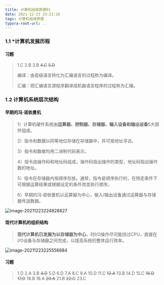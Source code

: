```yaml
---
title: 计算机组成原理01
date: 2021-12-23 23:21:26
tags: 计算机组成原理
typora-root-url: ..
---
```


### 1.1 *计算机发展历程

#### 习题

> 1.C	2.B	3.B	~~4.C~~	~~5.D~~
>
> 编译：由高级语言转化为汇编语言的过程称为编译。
>
> 汇编：把汇编语言源程序翻译成机器语言程序的过程称为汇编。

### 1.2 计算机系统层次结构

#### 早期的冯·诺依曼机

> 1）计算机硬件系统由**运算器、控制器、存储器、输入设备和输出设备**5大部件组成。
>
> 2）指令和数据以同等地位存储在存储器中，并可按地址寻访。
>
> 3）指令和数据均用二进制代码表示。
>
> 4）指令由操作码和地址码组成，操作码指出操作的类型，地址码指出操作数的地址。
>
> 5）指令在存储器内按顺序存放。通常，指令是顺序执行的，在特定条件下可根据运算结果或根据设定的条件改变执行顺序。
>
> 6）早期的冯·诺依曼机以运算器为中心，输入/输出设备通过运算器与存储器传送数据。

![image-20211223224828827](/images/计算机组成原理01/image-20211223224828827.png)

#### 现代计算机的组织结构

> **现代计算机已发展为以存储器为中心**，时I/O操作尽可能绕过CPU，直接在I/O设备与存储器之间完成，以提高系统的整体运行效率。

![image-20211223225556684](/images/计算机组成原理01/image-20211223225556684.png)

#### 习题

>1.D	2.A	3.B	~~4.D~~	5.D	6.D	7.A	8.C	9.A	10.D	11.C	~~12.A~~	13.B	14.D	15.C	~~16.D~~	~~17.D~~	18.B	19.A	~~20.A~~	21.B	~~22.C~~	23.C

